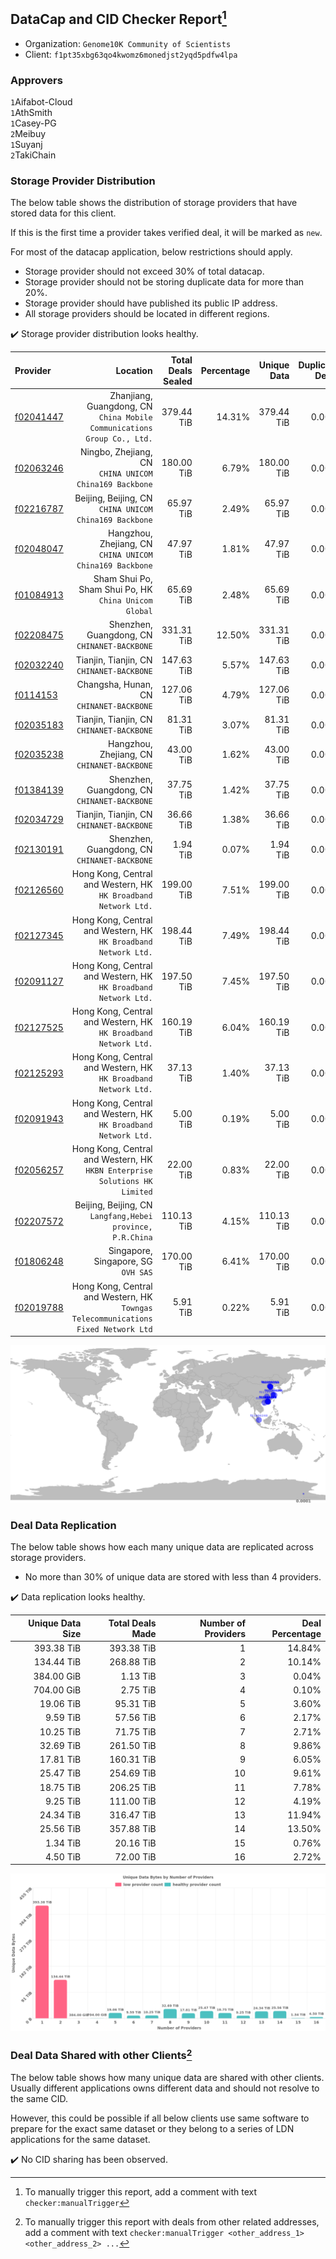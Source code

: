 ## DataCap and CID Checker Report[^1]
 - Organization: `Genome10K Community of Scientists`
 - Client: `f1pt35xbg63qo4kwomz6monedjst2yqd5pdfw4lpa`
### Approvers
`1`Aifabot-Cloud<br/>`1`AthSmith<br/>`1`Casey-PG<br/>`2`Meibuy<br/>`1`Suyanj<br/>`2`TakiChain

### Storage Provider Distribution
The below table shows the distribution of storage providers that have stored data for this client.

If this is the first time a provider takes verified deal, it will be marked as `new`.

For most of the datacap application, below restrictions should apply.
 - Storage provider should not exceed 30% of total datacap.
 - Storage provider should not be storing duplicate data for more than 20%.
 - Storage provider should have published its public IP address.
 - All storage providers should be located in different regions.

✔️ Storage provider distribution looks healthy.

| Provider                                              |                                                                              Location | Total Deals Sealed | Percentage | Unique Data | Duplicate Deals |
| :---------------------------------------------------- | ------------------------------------------------------------------------------------: | -----------------: | ---------: | ----------: | --------------: |
| [f02041447](https://filfox.info/en/address/f02041447) |            Zhanjiang, Guangdong, CN<br/>`China Mobile Communications Group Co., Ltd.` |         379.44 TiB |     14.31% |  379.44 TiB |           0.00% |
| [f02063246](https://filfox.info/en/address/f02063246) |                             Ningbo, Zhejiang, CN<br/>`CHINA UNICOM China169 Backbone` |         180.00 TiB |      6.79% |  180.00 TiB |           0.00% |
| [f02216787](https://filfox.info/en/address/f02216787) |                             Beijing, Beijing, CN<br/>`CHINA UNICOM China169 Backbone` |          65.97 TiB |      2.49% |   65.97 TiB |           0.00% |
| [f02048047](https://filfox.info/en/address/f02048047) |                           Hangzhou, Zhejiang, CN<br/>`CHINA UNICOM China169 Backbone` |          47.97 TiB |      1.81% |   47.97 TiB |           0.00% |
| [f01084913](https://filfox.info/en/address/f01084913) |                              Sham Shui Po, Sham Shui Po, HK<br/>`China Unicom Global` |          65.69 TiB |      2.48% |   65.69 TiB |           0.00% |
| [f02208475](https://filfox.info/en/address/f02208475) |                                       Shenzhen, Guangdong, CN<br/>`CHINANET-BACKBONE` |         331.31 TiB |     12.50% |  331.31 TiB |           0.00% |
| [f02032240](https://filfox.info/en/address/f02032240) |                                          Tianjin, Tianjin, CN<br/>`CHINANET-BACKBONE` |         147.63 TiB |      5.57% |  147.63 TiB |           0.00% |
| [f0114153](https://filfox.info/en/address/f0114153)   |                                           Changsha, Hunan, CN<br/>`CHINANET-BACKBONE` |         127.06 TiB |      4.79% |  127.06 TiB |           0.00% |
| [f02035183](https://filfox.info/en/address/f02035183) |                                          Tianjin, Tianjin, CN<br/>`CHINANET-BACKBONE` |          81.31 TiB |      3.07% |   81.31 TiB |           0.00% |
| [f02035238](https://filfox.info/en/address/f02035238) |                                        Hangzhou, Zhejiang, CN<br/>`CHINANET-BACKBONE` |          43.00 TiB |      1.62% |   43.00 TiB |           0.00% |
| [f01384139](https://filfox.info/en/address/f01384139) |                                       Shenzhen, Guangdong, CN<br/>`CHINANET-BACKBONE` |          37.75 TiB |      1.42% |   37.75 TiB |           0.00% |
| [f02034729](https://filfox.info/en/address/f02034729) |                                          Tianjin, Tianjin, CN<br/>`CHINANET-BACKBONE` |          36.66 TiB |      1.38% |   36.66 TiB |           0.00% |
| [f02130191](https://filfox.info/en/address/f02130191) |                                       Shenzhen, Guangdong, CN<br/>`CHINANET-BACKBONE` |           1.94 TiB |      0.07% |    1.94 TiB |           0.00% |
| [f02126560](https://filfox.info/en/address/f02126560) |                    Hong Kong, Central and Western, HK<br/>`HK Broadband Network Ltd.` |         199.00 TiB |      7.51% |  199.00 TiB |           0.00% |
| [f02127345](https://filfox.info/en/address/f02127345) |                    Hong Kong, Central and Western, HK<br/>`HK Broadband Network Ltd.` |         198.44 TiB |      7.49% |  198.44 TiB |           0.00% |
| [f02091127](https://filfox.info/en/address/f02091127) |                    Hong Kong, Central and Western, HK<br/>`HK Broadband Network Ltd.` |         197.50 TiB |      7.45% |  197.50 TiB |           0.00% |
| [f02127525](https://filfox.info/en/address/f02127525) |                    Hong Kong, Central and Western, HK<br/>`HK Broadband Network Ltd.` |         160.19 TiB |      6.04% |  160.19 TiB |           0.00% |
| [f02125293](https://filfox.info/en/address/f02125293) |                    Hong Kong, Central and Western, HK<br/>`HK Broadband Network Ltd.` |          37.13 TiB |      1.40% |   37.13 TiB |           0.00% |
| [f02091943](https://filfox.info/en/address/f02091943) |                    Hong Kong, Central and Western, HK<br/>`HK Broadband Network Ltd.` |           5.00 TiB |      0.19% |    5.00 TiB |           0.00% |
| [f02056257](https://filfox.info/en/address/f02056257) |         Hong Kong, Central and Western, HK<br/>`HKBN Enterprise Solutions HK Limited` |          22.00 TiB |      0.83% |   22.00 TiB |           0.00% |
| [f02207572](https://filfox.info/en/address/f02207572) |                         Beijing, Beijing, CN<br/>`Langfang,Hebei province, P.R.China` |         110.13 TiB |      4.15% |  110.13 TiB |           0.00% |
| [f01806248](https://filfox.info/en/address/f01806248) |                                                Singapore, Singapore, SG<br/>`OVH SAS` |         170.00 TiB |      6.41% |  170.00 TiB |           0.00% |
| [f02019788](https://filfox.info/en/address/f02019788) | Hong Kong, Central and Western, HK<br/>`Towngas Telecommunications Fixed Network Ltd` |           5.91 TiB |      0.22% |    5.91 TiB |           0.00% |

<img src="https://raw.githubusercontent.com/data-preservation-programs/filplus-checker-assets/main/filecoin-project/filecoin-plus-large-datasets/issues/1678/1688415588255.png"/>

### Deal Data Replication
The below table shows how each many unique data are replicated across storage providers.

- No more than 30% of unique data are stored with less than 4 providers.

✔️ Data replication looks healthy.

| Unique Data Size | Total Deals Made | Number of Providers | Deal Percentage |
| ---------------: | ---------------: | ------------------: | --------------: |
|       393.38 TiB |       393.38 TiB |                   1 |          14.84% |
|       134.44 TiB |       268.88 TiB |                   2 |          10.14% |
|       384.00 GiB |         1.13 TiB |                   3 |           0.04% |
|       704.00 GiB |         2.75 TiB |                   4 |           0.10% |
|        19.06 TiB |        95.31 TiB |                   5 |           3.60% |
|         9.59 TiB |        57.56 TiB |                   6 |           2.17% |
|        10.25 TiB |        71.75 TiB |                   7 |           2.71% |
|        32.69 TiB |       261.50 TiB |                   8 |           9.86% |
|        17.81 TiB |       160.31 TiB |                   9 |           6.05% |
|        25.47 TiB |       254.69 TiB |                  10 |           9.61% |
|        18.75 TiB |       206.25 TiB |                  11 |           7.78% |
|         9.25 TiB |       111.00 TiB |                  12 |           4.19% |
|        24.34 TiB |       316.47 TiB |                  13 |          11.94% |
|        25.56 TiB |       357.88 TiB |                  14 |          13.50% |
|         1.34 TiB |        20.16 TiB |                  15 |           0.76% |
|         4.50 TiB |        72.00 TiB |                  16 |           2.72% |

<img src="https://raw.githubusercontent.com/data-preservation-programs/filplus-checker-assets/main/filecoin-project/filecoin-plus-large-datasets/issues/1678/1688415588949.png"/>

### Deal Data Shared with other Clients[^3]
The below table shows how many unique data are shared with other clients.
Usually different applications owns different data and should not resolve to the same CID.

However, this could be possible if all below clients use same software to prepare for the exact same dataset or they belong to a series of LDN applications for the same dataset.

✔️ No CID sharing has been observed.

[^1]: To manually trigger this report, add a comment with text `checker:manualTrigger`

[^2]: Deals from those addresses are combined into this report as they are specified with `checker:manualTrigger`

[^3]: To manually trigger this report with deals from other related addresses, add a comment with text `checker:manualTrigger <other_address_1> <other_address_2> ...`
